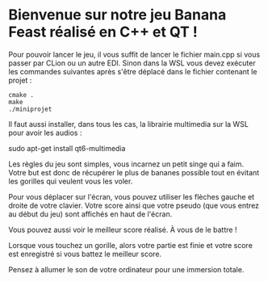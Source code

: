 # Bienvenue sur notre jeu Banana Feast réalisé en C++ et QT !

Pour pouvoir lancer le jeu, il vous suffit de lancer le fichier main.cpp si vous passer par CLion ou un autre EDI. Sinon dans la WSL vous devez exécuter les commandes suivantes après s'être déplacé dans le fichier contenant le projet :

```
cmake .
make
./miniprojet
```

Il faut aussi installer, dans tous les cas, la librairie multimedia sur la WSL pour avoir les audios :

sudo apt-get install qt6-multimedia

Les règles du jeu sont simples, vous incarnez un petit singe qui a faim. Votre but est donc de récupérer le plus de bananes possible tout en évitant les gorilles qui veulent vous les voler. 

Pour vous déplacer sur l'écran, vous pouvez utiliser les flèches gauche et droite de votre clavier. Votre score ainsi que votre pseudo (que vous entrez au début du jeu) sont affichés en haut de l'écran.

Vous pouvez aussi voir le meilleur score réalisé. À vous de le battre !

Lorsque vous touchez un gorille, alors votre partie est finie et votre score est enregistré si vous battez le meilleur score. 

Pensez à allumer le son de votre ordinateur pour une immersion totale.
